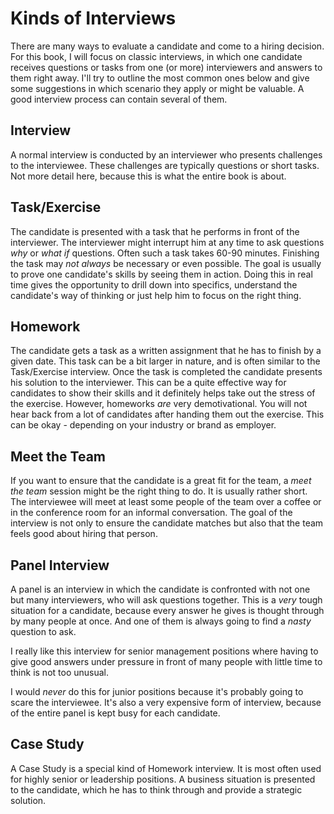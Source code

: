 # Kinds of Interviews

There are many ways to evaluate a candidate and come to a hiring decision. For this book, I will focus on classic interviews, in which one candidate receives questions or tasks from one (or more) interviewers and answers to them right away. I'll try to outline the most common ones below and give some suggestions in which scenario they apply or might be valuable. A good interview process can contain several of them.  

## Interview

A normal interview is conducted by an interviewer who presents challenges to the interviewee. These challenges are typically questions or short tasks. Not more detail here, because this is what the entire book is about. 

## Task/Exercise

The candidate is presented with a task that he performs in front of the interviewer. The interviewer might interrupt him at any time to ask questions _why_ or _what if_ questions.  Often such a task takes 60-90 minutes. Finishing the task may _not always_ be necessary or even possible. The goal is usually to prove one candidate's skills by seeing them in action. Doing this in real time gives the opportunity to drill down into specifics, understand the candidate's way of thinking or just help him to focus on the right thing. 

## Homework

The candidate gets a task as a written assignment that he has to finish by a given date. This task can be a bit larger in nature, and is often similar to the Task/Exercise interview. Once the task is completed the candidate presents his solution to the interviewer. This can be a quite effective way for candidates to show their skills and it definitely helps take out the stress of the exercise. However, homeworks _are_ very demotivational. You will not hear back from a lot of candidates after handing them out the exercise. This can be okay - depending on your industry or brand as employer. 

## Meet the Team

If you want to ensure that the candidate is a great fit for the team, a _meet the team_ session might be the right thing to do. It is usually rather short. The interviewee will meet at least some people of the team over a coffee or in the conference room for an informal conversation. The goal of the interview is not only to ensure the candidate matches but also that the team feels good about hiring that person. 

## Panel Interview

A panel is an interview in which the candidate is confronted with not one but many interviewers, who will ask questions together. This is a _very_ tough situation for a candidate, because every answer he gives is thought through by many people at once. And one of them is always going to find a _nasty_ question to ask. 

I really like this interview for senior management positions where having to give good answers under pressure in front of many people with little time to think is not too unusual.

I would _never_ do this for junior positions because it's probably going to scare the interviewee. It's also a very expensive form of interview, because of the entire panel is kept busy for each candidate. 

## Case Study

A Case Study is a special kind of Homework interview. It is most often used for highly senior or leadership positions. A business situation is presented to the candidate, which he has to think through and provide a strategic solution. 